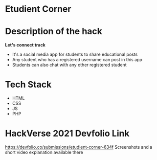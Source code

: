 # Etudient Corner

# Description of the hack
**Let's connect track**

- It's a social media app for students to share educational posts
- Any student who has a registered username can post in this app
- Students can also chat with any other registered student

# Tech Stack
- HTML
- CSS
- JS
- PHP

# HackVerse 2021 Devfolio Link
https://devfolio.co/submissions/etudient-corner-634f
Screenshots and a short video explanation available there
